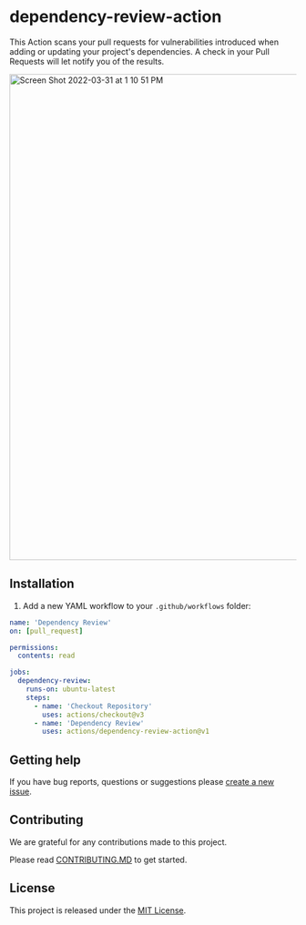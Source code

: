 # dependency-review-action

This Action scans your pull requests for vulnerabilities introduced
when adding or updating your project's dependencies. A check in your 
Pull Requests will let notify you of the results.

<img width="854" alt="Screen Shot 2022-03-31 at 1 10 51 PM" src="https://user-images.githubusercontent.com/2161/161042286-b22d7dd3-13cb-458d-8744-ce70ed9bf562.png">


## Installation

1. Add a new YAML workflow to your `.github/workflows` folder:

```yaml
name: 'Dependency Review'
on: [pull_request]

permissions:
  contents: read

jobs:
  dependency-review:
    runs-on: ubuntu-latest
    steps:
      - name: 'Checkout Repository'
        uses: actions/checkout@v3
      - name: 'Dependency Review'
        uses: actions/dependency-review-action@v1
```

## Getting help

If you have bug reports, questions or suggestions please [create a new
issue](https://github.com/actions/dependency-review-action/issues/new/choose).

## Contributing

We are grateful for any contributions made to this project. 

Please read [CONTRIBUTING.MD](https://github.com/actions/dependency-review-action/blob/main/CONTRIBUTING.md) to get started.

## License
This project is released under the [MIT License](https://github.com/actions/dependency-review-action/blob/main/LICENSE).
